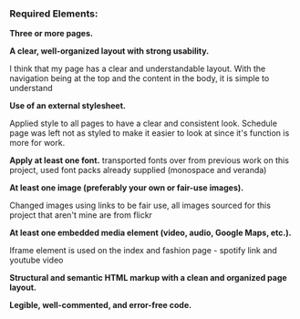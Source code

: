 ### Required Elements:

**Three or more pages.**

**A clear, well-organized layout with strong usability.**

I think that my page has a clear and understandable layout. With the navigation being at the top and the content in the body, it is simple to understand

**Use of an external stylesheet.**

Applied style to all pages to have a clear and consistent look. Schedule page was left not as styled to make it easier to look at since it's function is more for work.

**Apply at least one font.** transported fonts over from previous work on this project, used font packs already supplied (monospace and veranda)

**At least one image (preferably your own or fair-use images).**

Changed images using links to be fair use, all images sourced for this project that aren't mine are from flickr

**At least one embedded media element (video, audio, Google Maps, etc.).**

Iframe element is used on the index and fashion page - spotify link and youtube video

**Structural and semantic HTML markup with a clean and organized page layout.**

**Legible, well-commented, and error-free code.**
